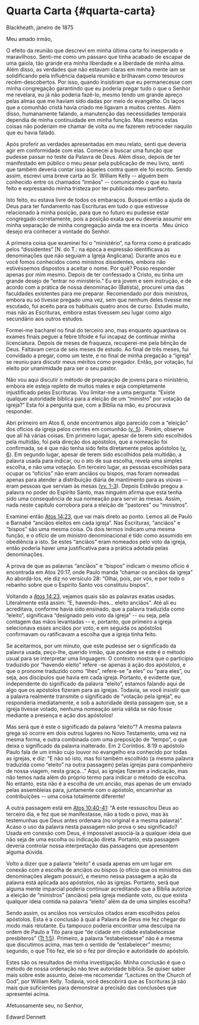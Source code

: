 # Quarta Carta {#quarta-carta}

Blackheath, janeiro de 1875

Meu amado irmão,

O efeito da reunião que descrevi em minha última carta foi inesperado e maravilhoso. Senti-me como um pássaro que tinha acabado de escapar de uma gaiola, tão grande era minha liberdade e a liberdade de minha alma. Além disso, as verdades que não estavam claras em minha mente iam se solidificando pela influência daquela reunião e brilhavam como tesouros recém-descobertos. Por isso, quando insistiram que eu permanecesse com minha congregação garantindo que eu poderia pregar tudo o que o Senhor me revelara, eu já não poderia fazê-lo, mesmo tendo um grande apreço pelas almas que me haviam sido dadas por meio do evangelho. Os laços que a comunhão cristã havia criado me ligavam a muitos crentes. Além disso, humanamente falando, a manutenção das necessidades temporais dependia de minha continuidade em minha função. Mas mesmo estas coisas não poderiam me chamar de volta ou me fazerem retroceder naquilo que eu havia falado.

Após proferir as verdades apresentadas em meu relato, senti que deveria agir em conformidade com elas. Comecei a buscar uma função que pudesse passar no teste da Palavra de Deus. Além disso, depois de ter manifestado em público o meu pesar pela publicação de meu livro, senti que também deveria contar isso àqueles contra quem ele foi escrito. Sendo assim, escrevi uma breve carta ao Sr. William Kelly -- alguém bem conhecido entre os chamados “irmãos” -- comunicando o que eu havia feito e expressando minha tristeza por ter publicado meu panfleto.

Isto feito, eu estava livre de todos os embaraços. Busquei então a ajuda de Deus para ter fundamento nas Escrituras em tudo o que estivesse relacionado à minha posição, para que no futuro eu pudesse estar congregado corretamente, pois a posição exata que eu deveria assumir em minha separação de minha congregação ainda me era incerta . Meu único desejo era conhecer a vontade do Senhor.

A primeira coisa que examinei foi o “ministério”, na forma como é praticado pelos “dissidentes” [N. do T.: na época a expressão identificava as denominações que não seguiam a Igreja Anglicana]. Durante anos eu e você fomos conhecidos como ministros dissidentes, embora não estivéssemos dispostos a aceitar o nome. Por quê? Posso responder apenas por mim mesmo. Depois de ter confessado a Cristo, eu tinha um grande desejo de “entrar no ministério.” Eu era jovem e sem instrução, e de acordo com a prática de nossa denominação (Batista), procurei uma das faculdades existentes para me preparar. Recomendado por dois ministros, embora eu só tivesse pregado uma vez, sem que nenhum deles tivesse me escutado, fui aceito para os habituais quatro anos de curso. Estudei muito, mas não as Escrituras, embora estas tivessem seu lugar como algo secundário aos outros estudos.

Formei-me bacharel no final do terceiro ano, mas enquanto aguardava os exames finais peguei a febre tifoide e fui incapaz de continuar minha licenciatura. Depois de meses de fraqueza, recuperei-me pela bênção de Deus. Faltavam cerca de seis meses de estudo. Ao final de três meses, fui convidado a pregar, como um teste, e no final de minha pregação a “igreja” se reuniu para discutir meus méritos como pregador. Então, por votação, fui eleito por unanimidade para ser o seu pastor.

Não vou aqui discutir o método de preparação de jovens para o ministério, embora ele esteja repleto de muitos males e seja completamente injustificado pelas Escrituras. Vou limitar-me a uma pergunta: “Existe qualquer autoridade bíblica para a eleição de um “ministro” por votação da igreja?” Esta foi a pergunta que, com a Bíblia na mão, eu procurava responder.

Abri primeiro em Atos 6, onde encontramos algo parecido com a “eleição” dos ofícios da igreja pelos crentes em comunhão ([v. 5](http://bibliaonline.com.br/acf/atos/6/5)) . Porém, observe que ali há várias coisas. Em primeiro lugar, apesar de terem sido escolhidos pela multidão, foi pela direção dos apóstolos, que a nomeação foi confirmada, se é que não tenha sido feita diretamente pelos apóstolos ([v. 6](http://bibliaonline.com.br/acf/atos/6/6)). Em segundo lugar, apesar de terem sido escolhidos pela multidão, a palavra usada para indicar, ou o ato de sua escolha, revela uma simples escolha, e não uma votação. Em terceiro lugar, as pessoas escolhidas para ocupar os “ofícios” não eram anciãos ou bispos, mas foram nomeadas apenas para atender a distribuição diária de mantimento para as viúvas -- eram pessoas que serviam às mesas ([vv. 1-3](http://bibliaonline.com.br/acf/atos/6/1-3)). Depois Estêvão pregou a palavra no poder do Espírito Santo, mas ninguém afirma que esta tenha sido uma consequência de sua nomeação para servir às mesas. Assim, nada neste capítulo corrobora para a eleição de “pastores” ou “ministros”.

Examinei então [Atos 14:23](http://bibliaonline.com.br/acf/atos/14/23), que vai mais direto ao ponto. Lemos ali de Paulo e Barnabé “anciãos eleitos em cada igreja”. Nas Escrituras, “anciãos” e “bispos” são uma mesma coisa. Os dois termos indicam uma mesma função, e o ofício de um ministro denominacional é tido como assumido em obediência a isto. Se estes “anciãos” eram nomeados pelo voto da igreja, então poderia haver uma justificativa para a prática adotada pelas denominações.

A prova de que as palavras “anciãos” e “bispos” indicam o mesmo ofício é encontrada em Atos 20:17, onde Paulo manda “chamar os anciãos da igreja” Ao abordá-los, ele diz no versículo 28: “Olhai, pois, por vós, e por todo o rebanho sobre que o Espírito Santo vos constituiu bispos”.

Voltando a [Atos 14:23](http://bibliaonline.com.br/acf/atos/14/23), vejamos quais são as palavras exatas usadas. Literalmente está assim: “E, havendo-lhes... eleito anciãos”. Até ali eu acreditava, conforme havia sido ensinado, que a palavra traduzida como “eleito”, significava “designado pelo voto da igreja” -- ou seja, pela contagem das mãos levantadas -- e, portanto, que primeiro a igreja selecionava esses anciãos por voto, e em seguida os apóstolos confirmavam ou ratificavam a escolha que a igreja tinha feito.

Se aceitarmos, por um minuto, que este pudesse ser o significado da palavra usada, peço-lhe, querido irmão, que pondere se este é o método usual para se interpretar uma linguagem. O contexto mostra que o particípio traduzido por “havendo eleito” refere -se apenas à ação dos apóstolos, e que o pronome traduzido como “lhes”, refere-se “a eles” ou “para eles”, ou seja, aos discípulos que havia em cada igreja. Portanto, é evidente que, independente do significado da palavra “eleito”, estamos falando aqui de algo que os apóstolos fizeram para as igrejas. Todavia, se você insistir que a palavra realmente transmite o significado de “votação pela igreja”, eu responderia imediatamente, e sob a autoridade desta passagem que, se a igreja tivesse votado, nenhuma nomeação seria válida se não fosse mediante a presença e ação dos apóstolos!

Mas será que é este o significado da palavra “eleito”? A mesma palavra grega só ocorre em dois outros lugares no Novo Testamento, uma vez na mesma forma, e outra combinada com uma preposição de “tempo”, o que deixa o significado da palavra inalterado. Em 2 Coríntios. 8:19 o apóstolo Paulo fala de um irmão cujo louvor no evangelho era conhecido por todas as igrejas, e diz: “E não só isto, mas foi também escolhido (a mesma palavra traduzida como “eleito” na outra passagem) pelas igrejas para companheiro de nossa viagem, nesta graça...” Aqui, as igrejas fizeram a indicação, mas não temos nada além do próprio termo para indicar o método de escolha. No entanto, esta não é a escolha de um ancião, mas apenas de um enviado pelas assembleias para, juntamente com o apóstolo, encaminhar as contribuições -- uma coisa totalmente diferente!

A outra passagem está em [Atos 10:40-41](http://bibliaonline.com.br/acf/atos/10/40,41): “A este ressuscitou Deus ao terceiro dia, e fez que se manifestasse, não a todo o povo, mas às testemunhas que Deus antes ordenara (no original é a mesma palavra)”. Acaso o uso da palavra nesta passagem não prova o seu significado? Usada em conexão com Deus, é impossível associá-la a qualquer ideia que não seja de uma escolha ou indicação direta. Portanto, esta passagem deveria controlar nossa interpretação das passagens que apresentem alguma dúvida.

Volto a dizer que a palavra “eleito” é usada apenas em um lugar em conexão com a escolha de anciãos ou bispos (o ofício que os ministros das denominações alegam possuir), e mesmo nessa passagem a ação da palavra está aplicada aos apóstolos, não às igrejas. Portanto, será que alguma mente imparcial poderia continuar acreditando que a Bíblia autorize a eleição de “ministros” (anciãos) pela igreja mediante voto, ou que exista qualquer ideia contida na palavra “eleito” além da de uma simples escolha?

Sendo assim, os anciãos nos versículos citados eram escolhidos pelos apóstolos. Esta é a conclusão à qual a Palavra de Deus me fez chegar do modo mais relutante. Eu tampouco poderia encontrar uma desculpa na ordem de Paulo a Tito para que “de cidade em cidade estabelecesse presbíteros” ([Tt 1:5](http://bibliaonline.com.br/acf/tt/1/5)). Primeiro, a palavra “estabelecesse” não é a mesma que discutimos acima, mas tem o sentido de “estabelecer” mesmo; segundo, o que Tito fez, ele só o fez por direção e autoridade do apóstolo.

Estes são os resultados de minha investigação. Minha conclusão é que o método de nossa ordenação não teve autoridade bíblica. Se quiser saber mais sobre este assunto, deixe-me recomendar “Lectures on the Church of God”, por William Kelly. Todavia, você descobrirá que as Escrituras já são mais que suficientes para demonstrar a precisão das conclusões que apresentei acima.

Afetuosamente seu, no Senhor,

Edward Dennett